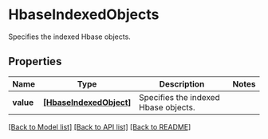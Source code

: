 # HbaseIndexedObjects

Specifies the indexed Hbase objects.

## Properties
Name | Type | Description | Notes
------------ | ------------- | ------------- | -------------
**value** | [**[HbaseIndexedObject]**](HbaseIndexedObject.md) | Specifies the indexed Hbase objects. | 

[[Back to Model list]](../README.md#documentation-for-models) [[Back to API list]](../README.md#documentation-for-api-endpoints) [[Back to README]](../README.md)


